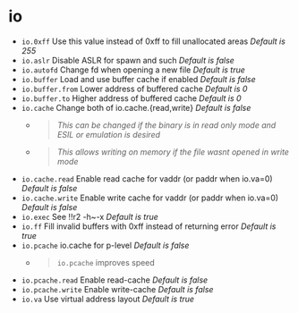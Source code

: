 <!-- TITLE: io -->

# io

- `io.0xff` Use this value instead of 0xff to fill unallocated areas _Default is 255_
- `io.aslr` Disable ASLR for spawn and such _Default is false_
- `io.autofd` Change fd when opening a new file _Default is true_
- `io.buffer` Load and use buffer cache if enabled _Default is false_
- `io.buffer.from` Lower address of buffered cache _Default is 0_
- `io.buffer.to` Higher address of buffered cache _Default is 0_
- `io.cache` Change both of io.cache.{read,write} _Default is false_
  - > _This can be changed if the binary is in read only mode and ESIL or emulation is desired_

  - > _This allows writing on memory if the file wasnt opened in write mode_
- `io.cache.read` Enable read cache for vaddr (or paddr when io.va=0) _Default is false_
- `io.cache.write` Enable write cache for vaddr (or paddr when io.va=0) _Default is false_
- `io.exec` See !!r2 -h~-x _Default is true_
- `io.ff` Fill invalid buffers with 0xff instead of returning error _Default is true_
- `io.pcache` io.cache for p-level _Default is false_
	- > `io.pcache` improves speed
- `io.pcache.read` Enable read-cache _Default is false_
- `io.pcache.write` Enable write-cache _Default is false_
- `io.va` Use virtual address layout _Default is true_

<p hidden>io.0xff io.aslr io.autofd io.buffer io.buffer.from io.buffer.to io.cache io.cache.read io.cache.write io.exec io.ff io.pcache io.pcache.read io.pcache.write io.va</p>